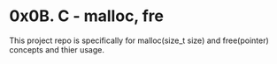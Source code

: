 # 0x0B. C - malloc, fre

This project repo is specifically for malloc(size_t size) and free(pointer) concepts and thier usage.
